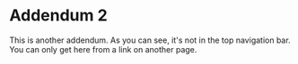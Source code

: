 # Addendum 2

This is another addendum. As you can see, it's not in the top navigation bar. You can only get here from a link on another page.
